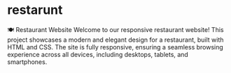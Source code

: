 # restarunt
🍽️ Restaurant Website Welcome to our responsive restaurant website! This project showcases a modern and elegant design for a restaurant, built with HTML and CSS. The site is fully responsive, ensuring a seamless browsing experience across all devices, including desktops, tablets, and smartphones. 
